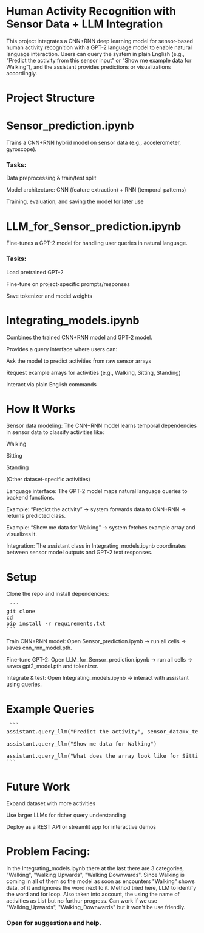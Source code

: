 # Human Activity Recognition with Sensor Data + LLM Integration

This project integrates a CNN+RNN deep learning model for sensor-based human activity recognition with a GPT-2 language model to enable natural language interaction. Users can query the system in plain English (e.g., “Predict the activity from this sensor input” or “Show me example data for Walking”), and the assistant provides predictions or visualizations accordingly.

# Project Structure

# Sensor_prediction.ipynb

Trains a CNN+RNN hybrid model on sensor data (e.g., accelerometer, gyroscope).

### Tasks:

Data preprocessing & train/test split

Model architecture: CNN (feature extraction) + RNN (temporal patterns)

Training, evaluation, and saving the model for later use

# LLM_for_Sensor_prediction.ipynb

Fine-tunes a GPT-2 model for handling user queries in natural language.

### Tasks:

Load pretrained GPT-2

Fine-tune on project-specific prompts/responses

Save tokenizer and model weights

# Integrating_models.ipynb

Combines the trained CNN+RNN model and GPT-2 model.

Provides a query interface where users can:

Ask the model to predict activities from raw sensor arrays

Request example arrays for activities (e.g., Walking, Sitting, Standing)

Interact via plain English commands

# How It Works

Sensor data modeling:
The CNN+RNN model learns temporal dependencies in sensor data to classify activities like:

Walking

Sitting

Standing

(Other dataset-specific activities)

Language interface:
The GPT-2 model maps natural language queries to backend functions.

Example: “Predict the activity” → system forwards data to CNN+RNN → returns predicted class.

Example: “Show me data for Walking” → system fetches example array and visualizes it.

Integration:
The assistant class in Integrating_models.ipynb coordinates between sensor model outputs and GPT-2 text responses.

# Setup

Clone the repo and install dependencies:

<pre> ```
git clone <your_repo_url>
cd <repo>
pip install -r requirements.txt
``` </pre>

Train CNN+RNN model:
Open Sensor_prediction.ipynb → run all cells → saves cnn_rnn_model.pth.

Fine-tune GPT-2:
Open LLM_for_Sensor_prediction.ipynb → run all cells → saves gpt2_model.pth and tokenizer.

Integrate & test:
Open Integrating_models.ipynb → interact with assistant using queries.

# Example Queries

<pre> ```
assistant.query_llm("Predict the activity", sensor_data=x_test.iloc[0].values)

assistant.query_llm("Show me data for Walking")

assistant.query_llm("What does the array look like for Sitting?")
``` </pre>
  

# Future Work

Expand dataset with more activities

Use larger LLMs for richer query understanding

Deploy as a REST API or streamlit app for interactive demos

# Problem Facing:
In the Integrating_models.ipynb there at the last there are 3 categories, "Walking", "Walking Upwards", "Walking Downwards". Since Walking is coming in all of them so the model as soon as encounters "Walking" shows data, of it and ignores the word next to it. Method tried here, LLM to identify the word and for loop. Also taken into account, the using the name of activities as List but no furthur progress. Can work if we use  "Walking_Upwards", "Walking_Downwards" but it won't be use friendly. 

### Open for suggestions and help.
